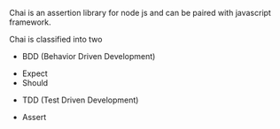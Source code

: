 Chai is an assertion library for node js and can be paired with javascript framework.

Chai is classified into two

- BDD (Behavior Driven Development)

* Expect
* Should

- TDD (Test Driven Development)

* Assert